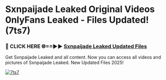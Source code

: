 # Sxnpaijade Leaked Original Videos 0nlyFans Leaked - Files Updated! (7ts7)

<h3>🔴 CLICK HERE 🌐==►► <a href="https://tinyurl.com/2m67pmp6" rel="nofollow">Sxnpaijade Leaked Updated Files</a></h3>

Get Sxnpaijade Leaked and all content. Now you can access all videos and pictures of Sxnpaijade Leaked. New Updated Files 2025!

[![7ts7](https://i.imgur.com/H4QAA4z.gif)](https://tinyurl.com/2m67pmp6)